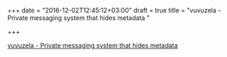+++
date = "2016-12-02T12:45:12+03:00"
draft = true
title = "vuvuzela - Private messaging system that hides metadata "

+++

<p><a href="https://t.co/Bka69DTNtq">vuvuzela - Private messaging system that hides metadata </a></p>
